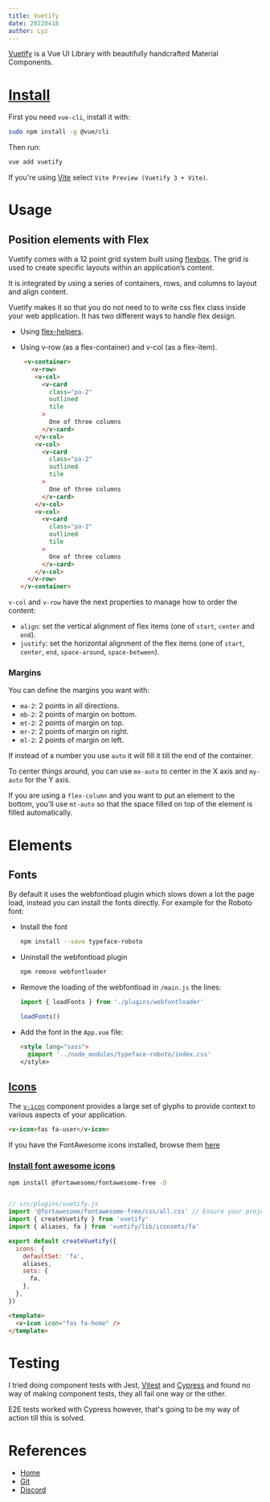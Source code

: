 ```yaml
---
title: Vuetify
date: 20220418
author: Lyz
---
```


[Vuetify](https://vuetifyjs.com/en/) is a Vue UI Library with beautifully
handcrafted Material Components.

# [Install](https://next.vuetifyjs.com/en/getting-started/installation/#installation)

First you need `vue-cli`, install it with:

```bash
sudo npm install -g @vue/cli
```

Then run:

```bash
vue add vuetify
```

If you're using [Vite](vite.md) select `Vite Preview (Vuetify 3 + Vite)`.

# Usage

## Position elements with Flex

Vuetify comes with a 12 point grid system built using [flexbox](css.md#flexbox-layout). The grid is used
to create specific layouts within an application’s content.

It is integrated by using a series of containers, rows, and columns to layout
and align content.

Vuetify makes it so that you do not need to to write css flex class inside your
web application. It has two different ways to handle flex design.

* Using [flex-helpers](https://vuetifyjs.com/en/styles/flex/).

* Using v-row (as a flex-container) and v-col (as a flex-item).

    ```html
     <v-container>
       <v-row>
        <v-col>
          <v-card
            class="pa-2"
            outlined
            tile
          >
            One of three columns
          </v-card>
        </v-col>
        <v-col>
          <v-card
            class="pa-2"
            outlined
            tile
          >
            One of three columns
          </v-card>
        </v-col>
        <v-col>
          <v-card
            class="pa-2"
            outlined
            tile
          >
            One of three columns
          </v-card>
        </v-col>
      </v-row>
    </v-container>
    ```

`v-col` and `v-row` have the next properties to manage how to order the content:

* `align`: set the vertical alignment of flex items (one of
    `start`, `center` and `end`).
* `justify`: set the horizontal alignment of the flex items (one of `start`,
    `center`, `end`, `space-around`, `space-between`).

### Margins

You can define the margins you want with:

* `ma-2`: 2 points in all directions.
* `mb-2`: 2 points of margin on bottom.
* `mt-2`: 2 points of margin on top.
* `mr-2`: 2 points of margin on right.
* `ml-2`: 2 points of margin on left.

If instead of a number you use `auto` it will fill it till the end of the
container.

To center things around, you can use `mx-auto` to center in the X axis and
`my-auto` for the Y axis.

If you are using a `flex-column` and you want to put an element to the bottom,
you'll use `mt-auto` so that the space filled on top of the element is filled
automatically.

# Elements

## Fonts

By default it uses the webfontload plugin which slows down a lot the page load,
instead you can install the fonts directly. For example for the Roboto font:

* Install the font

    ```bash
    npm install --save typeface-roboto
    ```

* Uninstall the webfontload plugin

    ```bash
    npm remove webfontloader
    ```

* Remove the loading of the webfontload in `/main.js` the lines:

    ```javascript
    import { loadFonts } from './plugins/webfontloader'

    loadFonts()
    ```
* Add the font in the `App.vue` file:

    ```html
    <style lang="sass">
      @import '../node_modules/typeface-roboto/index.css'
    </style>
    ```

## [Icons](https://next.vuetifyjs.com/en/components/icons/)

The [`v-icon`](https://next.vuetifyjs.com/en/api/v-icon) component provides a large set of glyphs to provide context to various aspects of your application.

```html
<v-icon>fas fa-user</v-icon>
```

If you have the FontAwesome icons installed, browse them
[here](https://fontawesome.com/search)

### [Install font awesome icons](https://next.vuetifyjs.com/en/features/icon-fonts/#font-awesome-5-icons)

```bash
npm install @fortawesome/fontawesome-free -D
```

```javascript

// src/plugins/vuetify.js
import '@fortawesome/fontawesome-free/css/all.css' // Ensure your project is capable of handling css files
import { createVuetify } from 'vuetify'
import { aliases, fa } from 'vuetify/lib/iconsets/fa'

export default createVuetify({
  icons: {
    defaultSet: 'fa',
    aliases,
    sets: {
      fa,
    },
  },
})
```

```html
<template>
  <v-icon icon="fas fa-home" />
</template>
```

# Testing

I tried doing component tests with Jest, [Vitest](vitest.md) and [Cypress](cypress.md) and found no
way of making component tests, they all fail one way or the other.

E2E tests worked with Cypress however, that's going to be my way of action till
this is solved.

# References

* [Home](https://vuetifyjs.com/en/)
* [Git](https://github.com/vuetifyjs/vuetify)
* [Discord](https://community.vuetifyjs.com/)
